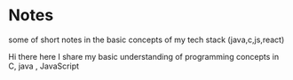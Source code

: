 # Notes
some of short notes in the basic concepts of my tech stack (java,c,js,react)

Hi there here I share my basic understanding of programming concepts in C, java , JavaScript 
